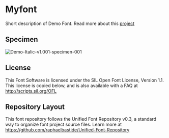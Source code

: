 # Myfont

Short description of Demo Font. Read more about this [project](https://github.com/raphaelbastide/Unified-Font-Repository/blob/master/ABOUT.en_us.md)

## Specimen

![Demo-Italic-v1.001-specimen-001](https://github.com/raphaelbastide/Unified-Font-Repository/master/documentation/images/Demo-Italic-v1.001-specimen-001.png)

## License

This Font Software is licensed under the SIL Open Font License, Version 1.1.
This license is copied below, and is also available with a FAQ at
http://scripts.sil.org/OFL

## Repository Layout

This font repository follows the Unified Font Repository v0.3,
a standard way to organize font project source files. Learn more at
https://github.com/raphaelbastide/Unified-Font-Repository
